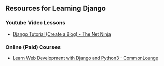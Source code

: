 <h2>Resources for Learning Django</h2>
<h3>Youtube Video Lessons</h3>
<ul>
<li><a href="https://www.youtube.com/watch?v=n-FTlQ7Djqc&list=PL4cUxeGkcC9ib4HsrXEYpQnTOTZE1x0uc">Django Tutorial (Create a Blog) - The Net Ninja</a></li>
</ul>

<h3>Online (Paid) Courses</h3>
<ul>
<li><a href="https://www.commonlounge.com/discussion/1f0644a600c6478fafde3fa911d6a2da">Learn Web Development with Django and Python3 - CommonLounge</a></li>
</ul>
